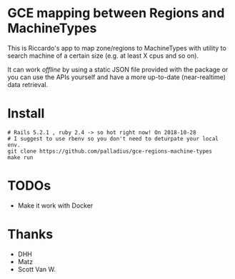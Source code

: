 # GCE mapping between Regions and MachineTypes

This is Riccardo's app to map zone/regions to MachineTypes
with utility to search machine of a certain size (e.g. at least X cpus
and so on).

It can work *offline* by using a static JSON file provided with the package or you can use the APIs
yourself and have a more up-to-date (near-realtime) data retrieval.

# Install


    # Rails 5.2.1 , ruby 2.4 -> so hot right now! On 2018-10-28
    # I suggest to use rbenv so you don't need to deturpate your local env.
    git clone https://github.com/palladius/gce-regions-machine-types
    make run

# TODOs

* Make it work with Docker

# Thanks

* DHH
* Matz
* Scott Van W.